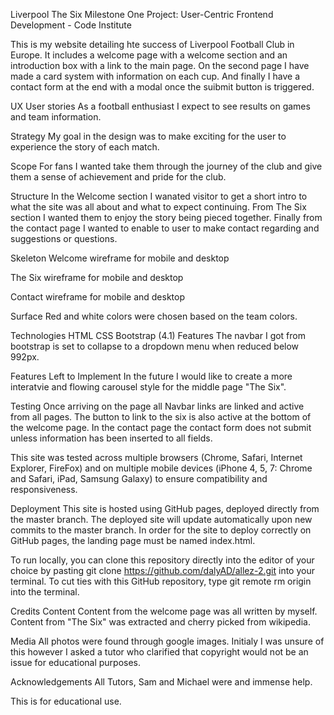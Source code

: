 Liverpool The Six 
Milestone One Project: User-Centric Frontend Development - Code Institute

This is my website detailing hte success of Liverpool Football Club in Europe. It includes a welcome page with a welcome section and an introduction box with a link to the main page. On the second page I have made a card system with information on each cup. And finally I have a contact form at the end with a modal once the suibmit button is triggered.

UX
User stories
As a football enthusiast I expect to see results on games and team information.

Strategy
My goal in the design was to make exciting for the user to experience the story of each match.

Scope
For fans I wanted take them through the journey of the club and give them a sense of achievement and pride for the club.

Structure
In the Welcome section I wanated visitor to get a short intro to what the site was all about and what to expect continuing. From The Six section I wanted them to enjoy the story being pieced together. Finally from the contact page I wanted to enable to user to make contact regarding and suggestions or questions.

Skeleton
Welcome wireframe for mobile and desktop

The Six wireframe for mobile and desktop

Contact wireframe for mobile and desktop

Surface
Red and white colors were chosen based on the team colors.

Technologies
HTML
CSS
Bootstrap (4.1)
Features
The navbar I got from bootstrap is set to collapse to a dropdown menu when reduced below 992px.

Features Left to Implement
In the future I would like to create a more interatvie and flowing carousel style for the middle page "The Six".

Testing
Once arriving on the page all Navbar links are linked and active from all pages. The button to link to the six is also active at the bottom of the welcome page. In the contact page the contact form does not submit unless information has been inserted to all fields.

This site was tested across multiple browsers (Chrome, Safari, Internet Explorer, FireFox) and on multiple mobile devices (iPhone 4, 5, 7: Chrome and Safari, iPad, Samsung Galaxy) to ensure compatibility and responsiveness.

Deployment
This site is hosted using GitHub pages, deployed directly from the master branch. The deployed site will update automatically upon new commits to the master branch. In order for the site to deploy correctly on GitHub pages, the landing page must be named index.html.

To run locally, you can clone this repository directly into the editor of your choice by pasting git clone https://github.com/dalyAD/allez-2.git into your terminal. To cut ties with this GitHub repository, type git remote rm origin into the terminal.

Credits
Content
Content from the welcome page was all written by myself. Content from "The Six" was extracted and cherry picked from wikipedia.

Media
All photos were found through google images. Initialy I was unsure of this however I asked a tutor who clarified that copyright would not be an issue for educational purposes.

Acknowledgements
All Tutors, Sam and Michael were and immense help.

This is for educational use.
